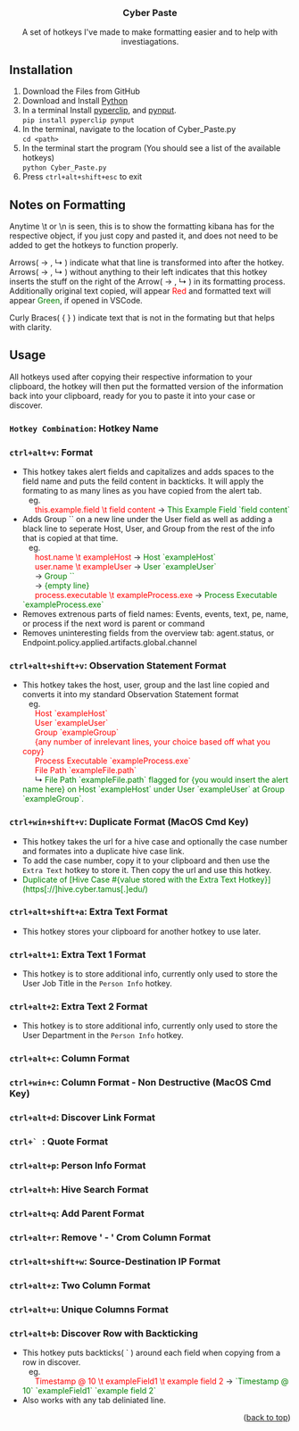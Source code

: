 <!-- Improved compatibility of back to top link: See: https://github.com/othneildrew/Best-README-Template/pull/73 -->
<a id="readme-top"></a>
<!--
*** Thanks for checking out the Best-README-Template. If you have a suggestion
*** that would make this better, please fork the repo and create a pull request
*** or simply open an issue with the tag "enhancement".
*** Don't forget to give the project a star!
*** Thanks again! Now go create something AMAZING! :D
-->



<!-- PROJECT SHIELDS -->
<!--
*** I'm using markdown "reference style" links for readability.
*** Reference links are enclosed in brackets [ ] instead of parentheses ( ).
*** See the bottom of this document for the declaration of the reference variables
*** for contributors-url, forks-url, etc. This is an optional, concise syntax you may use.
*** https://www.markdownguide.org/basic-syntax/#reference-style-links
-->

<!-- PROJECT LOGO -->
<br />


<h3 align="center">Cyber Paste</h3>

  <p align="center">
    A set of hotkeys I've made to make formatting easier and to help with investiagations.
  </p>
</div>


## Installation

1. Download the Files from GitHub
2. Download and Install [Python](https://www.python.org/downloads/)
3. In a terminal Install [pyperclip](https://pypi.org/project/pyperclip/), and [pynput](https://pypi.org/project/pynput/). <br>
  ```pip install pyperclip pynput ```
4. In the terminal, navigate to the location of Cyber_Paste.py <br>
  `cd <path>` 
5. In the terminal start the program (You should see a list of the available hotkeys)<br>
  ```python Cyber_Paste.py```
6. Press `ctrl+alt+shift+esc` to exit 



<!-- USAGE EXAMPLES -->

## Notes on Formatting
Anytime \t or \n is seen, this is to show the formatting kibana has for the respective object, if you just copy and pasted it, and does not need to be added to get the hotkeys to function properly.

Arrows( → , &#8627; ) indicate what that line is transformed into after the hotkey. Arrows( → , &#8627; ) without anything to their left indicates that this hotkey inserts the stuff on the right of the Arrow( → , &#8627; ) in its formatting process. Additionally original text copied, will appear <span style="color: red">Red</span> and formatted text will appear <span style="color: green">Green</span>, if opened in VSCode.

Curly Braces( { } ) indicate text that is not in the formating but that helps with clarity.

## Usage
All hotkeys used after copying their respective information to your clipboard, the hotkey will then put the formatted version of the information back into your clipboard, ready for you to paste it into your case or discover.

### `Hotkey Combination`: Hotkey Name

### `ctrl+alt+v`: Format
- This hotkey takes alert fields and capitalizes and adds spaces to the field name and puts the feild content in backticks. It will apply the formating to as many lines as you have copied from the alert tab. <br>
&ensp;   eg. <br>
&ensp; &ensp; <span style="color: red">this.example.field \t field content</span> → <span style="color: green">This Example Field \`field content\`</span>
- Adds Group \`\` on a new line under the User field as well as adding a black line to seperate Host, User, and Group from the rest of the info that is copied at that time. <br>
&ensp; eg. <br>
&ensp; &ensp; <span style="color: red">host.name \t exampleHost</span> → <span style="color: green">Host \`exampleHost\`</span> <br>
&ensp; &ensp; <span style="color: red">user.name \t exampleUser</span> → <span style="color: green">User \`exampleUser\`</span> <br>
&ensp; &ensp; → <span style="color: green">Group ``</span><br>
&ensp; &ensp; → <span style="color: green">{empty line}</span><br>
&ensp; &ensp; <span style="color: red">process.executable \t exampleProcess.exe</span> → <span style="color: green">Process Executable \`exampleProcess.exe\`</span>
- Removes extrenous parts of field names: Events, events, text, pe, name, or process if the next word is parent or command
- Removes uninteresting fields from the overview tab: agent.status, or Endpoint.policy.applied.artifacts.global.channel

### `ctrl+alt+shift+v`: Observation Statement Format 
- This hotkey takes the host, user, group and the last line copied and converts it into my standard Observation Statement format <br>
&ensp; eg. <br>
&ensp; &ensp; <span style="color: red">Host \`exampleHost\`</span> <br>
&ensp; &ensp; <span style="color: red">User \`exampleUser\`</span> <br>
&ensp; &ensp; <span style="color: red">Group \`exampleGroup\`</span> <br>
&ensp; &ensp; <span style="color: red">{any number of inrelevant lines, your choice based off what you copy}</span> <br>
&ensp; &ensp; <span style="color: red">Process Executable \`exampleProcess.exe\`</span> <br>
&ensp; &ensp; <span style="color: red">File Path \`exampleFile.path\`</span> <br>
&ensp; &ensp; &#8627; <span style="color: green">File Path \`exampleFile.path\` flagged for {you would insert the alert name here} on Host \`exampleHost\` under User \`exampleUser\` at Group \`exampleGroup\`.</span>

### `ctrl+win+shift+v`: Duplicate Format (MacOS Cmd Key)
- This hotkey takes the url for a hive case and optionally the case number and formates into a duplicate hive case link.
- To add the case number, copy it to your clipboard and then use the `Extra Text` hotkey to store it. Then copy the url and use this hotkey.
- <span style="color: green">Duplicate of \[Hive Case #{value stored with the Extra Text Hotkey}\](https[://]hive.cyber.tamus[.]edu/)</span>

### `ctrl+alt+shift+a`: Extra Text Format
- This hotkey stores your clipboard for another hotkey to use later.

### `ctrl+alt+1`: Extra Text 1 Format
- This hotkey is to store additional info, currently only used to store the User Job Title in the `Person Info` hotkey.

### `ctrl+alt+2`: Extra Text 2 Format
- This hotkey is to store additional info, currently only used to store the User Department in the `Person Info` hotkey.

### `ctrl+alt+c`: Column Format

### `ctrl+win+c`: Column Format - Non Destructive (MacOS Cmd Key)

### `ctrl+alt+d`: Discover Link Format

### ``ctrl+` ``: Quote Format

### `ctrl+alt+p`: Person Info Format

### `ctrl+alt+h`: Hive Search Format

### `ctrl+alt+q`: Add Parent Format 

### `ctrl+alt+r`: Remove ' - ' Crom Column Format

### `ctrl+alt+shift+w`: Source-Destination IP Format

### `ctrl+alt+z`: Two Column Format

### `ctrl+alt+u`: Unique Columns Format

### `ctrl+alt+b`: Discover Row with Backticking
- This hotkey puts backticks( \` ) around each field when copying from a row in discover. <br>
&ensp; eg. <br>
&ensp; &ensp; <span style="color: red"> Timestamp @ 10 \t exampleField1 \t example field 2</span> → <span style="color: green">\`Timestamp @ 10\` \`exampleField1\` \`example field 2\`</span>
- Also works with any tab deliniated line.

<p align="right">(<a href="#readme-top">back to top</a>)</p>


